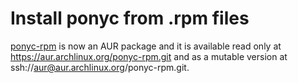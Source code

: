 # Install ponyc from .rpm files

[ponyc-rpm](https://aur.archlinux.org/packages/ponyc-rpm/) is now an AUR package
and it is available read only at https://aur.archlinux.org/ponyc-rpm.git
and as a mutable version at ssh://aur@aur.archlinux.org/ponyc-rpm.git.

